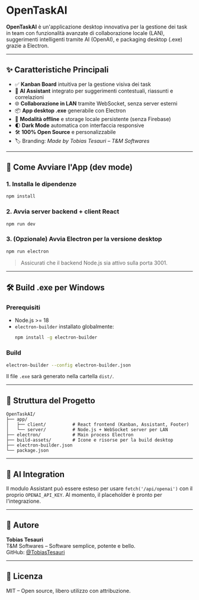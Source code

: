
# OpenTaskAI

**OpenTaskAI** è un'applicazione desktop innovativa per la gestione dei task in team con funzionalità avanzate di collaborazione locale (LAN), suggerimenti intelligenti tramite AI (OpenAI), e packaging desktop (.exe) grazie a Electron.

---

## ✨ Caratteristiche Principali

- ✅ **Kanban Board** intuitiva per la gestione visiva dei task
- 🤖 **AI Assistant** integrato per suggerimenti contestuali, riassunti e correlazioni
- 🌐 **Collaborazione in LAN** tramite WebSocket, senza server esterni
- 📦 **App desktop .exe** generabile con Electron
- 🧠 **Modalità offline** e storage locale persistente (senza Firebase)
- 🌓 **Dark Mode** automatica con interfaccia responsive
- 🛠 **100% Open Source** e personalizzabile
- 🏷️ Branding: *Made by Tobias Tesauri – T&M Softwares*

---

## 🚀 Come Avviare l'App (dev mode)

### 1. Installa le dipendenze

```bash
npm install
```

### 2. Avvia server backend + client React

```bash
npm run dev
```

### 3. (Opzionale) Avvia Electron per la versione desktop

```bash
npm run electron
```

> Assicurati che il backend Node.js sia attivo sulla porta 3001.

---

## 🛠 Build .exe per Windows

### Prerequisiti

- Node.js >= 18
- `electron-builder` installato globalmente:
  ```bash
  npm install -g electron-builder
  ```

### Build

```bash
electron-builder --config electron-builder.json
```

Il file `.exe` sarà generato nella cartella `dist/`.

---

## 📁 Struttura del Progetto

```
OpenTaskAI/
├── app/
│   ├── client/          # React frontend (Kanban, Assistant, Footer)
│   └── server/          # Node.js + WebSocket server per LAN
├── electron/            # Main process Electron
├── build-assets/        # Icone e risorse per la build desktop
├── electron-builder.json
└── package.json
```

---

## 🧠 AI Integration

Il modulo Assistant può essere esteso per usare `fetch('/api/openai')` con il proprio `OPENAI_API_KEY`. Al momento, il placeholder è pronto per l'integrazione.

---

## 📣 Autore

**Tobias Tesauri**  
T&M Softwares – Software semplice, potente e bello.  
GitHub: [@TobiasTesauri](https://github.com/TobiasTesauri)

---

## 📄 Licenza

MIT – Open source, libero utilizzo con attribuzione.
